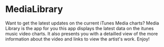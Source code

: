 # MediaLibrary
Want to get the latest updates on the current iTunes Media charts?
Media Library is the app for you this app displays the latest data on the itunes music video charts. It also presents you with a detailled view of the more information about the video and links to view the artist's work.
Enjoy!
